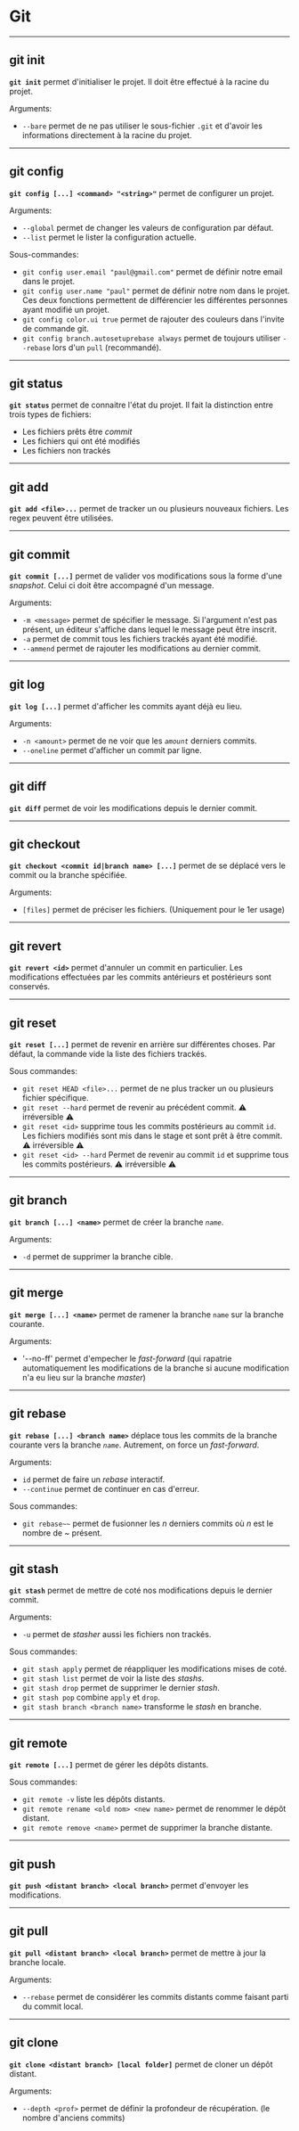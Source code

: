 # Git

---

## git init

**`git init`** permet d'initialiser le projet. Il doit être effectué à la racine du projet.

Arguments:

- `--bare` permet de ne pas utiliser le sous-fichier `.git` et d'avoir les informations directement à la racine du projet.

---

## git config

**`git config [...] <command> "<string>"`** permet de configurer un projet. 

Arguments:

- `--global` permet de changer les valeurs de configuration par défaut.
- `--list` permet le lister la configuration actuelle.

Sous-commandes:

- `git config user.email "paul@gmail.com"` permet de définir notre email dans le projet.
- `git config user.name "paul"` permet de définir notre nom dans le projet. Ces deux fonctions permettent de différencier les différentes personnes ayant modifié un projet.
- `git config color.ui true` permet de rajouter des couleurs dans l'invite de commande git.
- `git config branch.autosetuprebase always` permet de toujours utiliser `--rebase` lors d'un `pull` (recommandé).

---

## git status

**`git status`** permet de connaitre l'état du projet. Il fait la distinction entre trois types de fichiers:

- Les fichiers prêts être *commit*
- Les fichiers qui ont été modifiés
- Les fichiers non trackés

---

## git add

**`git add <file>...`** permet de tracker un ou plusieurs nouveaux fichiers. Les regex peuvent être utilisées.

---

## git commit

**`git commit [...]`** permet de valider vos modifications sous la forme d'une *snapshot*. Celui ci doit être accompagné d'un message. 

Arguments:

- `-m <message>` permet de spécifier le message. Si l'argument n'est pas présent, un éditeur s'affiche dans lequel le message peut être inscrit.
- `-a` permet de commit tous les fichiers trackés ayant été modifié.
- `--ammend` permet de rajouter les modifications au dernier commit.

---

## git log

**`git log [...]`** permet d'afficher les commits ayant déjà eu lieu.

Arguments:

- `-n <amount>` permet de ne voir que les *`amount`* derniers commits.
- `--oneline` permet d'afficher un commit par ligne.

---

## git diff

**`git diff`** permet de voir les modifications depuis le dernier commit.

---

## git checkout

**`git checkout <commit id|branch name> [...]`** permet de se déplacé vers le commit ou la branche spécifiée.

Arguments:

- `[files]` permet de préciser les fichiers. (Uniquement pour le 1er usage)

---

## git revert

**`git revert <id>`**  permet d'annuler un commit en particulier. Les modifications effectuées par les commits antérieurs et postérieurs sont conservés.

---

## git reset

**`git reset [...]`** permet de revenir en arrière sur différentes choses. Par défaut, la commande vide la liste des fichiers trackés.

Sous commandes:

- `git reset HEAD <file>...` permet de ne plus tracker un ou plusieurs fichier spécifique.
- `git reset --hard` permet de revenir au précédent commit. ⚠ irréversible ⚠
- `git reset <id>` supprime tous les commits postérieurs au commit `id`. Les fichiers modifiés sont mis dans le stage et sont prêt à être commit. ⚠ irréversible ⚠
- `git reset <id> --hard` Permet de revenir au commit `id` et supprime tous les commits postérieurs. ⚠ irréversible ⚠

---

## git branch

**`git branch [...] <name>`** permet de créer la branche *`name`*.

Arguments:

- `-d` permet de supprimer la branche cible.

---

## git merge

**`git merge [...] <name>`** permet de ramener la branche `name` sur la branche courante.

Arguments:

- '--no-ff' permet d'empecher le *fast-forward* (qui rapatrie automatiquement les modifications de la branche si aucune modification n'a eu lieu sur la branche *master*)

---

## git rebase

**`git rebase [...] <branch name>`** déplace tous les commits de la branche courante vers la branche *`name`*. Autrement, on force un *fast-forward*.

Arguments:

- `id` permet de faire un *rebase* interactif.
- `--continue` permet de continuer en cas d'erreur.

Sous commandes:

- `git rebase~~` permet de fusionner les *n* derniers commits où *n* est le nombre de *~* présent.

---

## git stash

**`git stash`** permet de mettre de coté nos modifications depuis le dernier commit.

Arguments:

- `-u` permet de *stasher* aussi les fichiers non trackés.

Sous commandes:

- `git stash apply` permet de réappliquer les modifications mises de coté.
- `git stash list` permet de voir la liste des *stashs*.
- `git stash drop` permet de supprimer le dernier *stash*.
- `git stash pop` combine `apply` et `drop`.
- `git stash branch <branch name>` transforme le *stash* en branche.

---

## git remote

**`git remote [...]`** permet de  gérer les dépôts distants.

Sous commandes:

- `git remote -v` liste les dépôts distants.
- `git remote rename <old nom> <new name>` permet de renommer le dépôt distant. 
- `git remote remove <name>` permet de supprimer la branche distante.

---

## git push

**`git push <distant branch> <local branch>`** permet d'envoyer les modifications.

---

## git pull

**`git pull <distant branch> <local branch>`** permet de mettre à jour la branche locale.

Arguments:

- `--rebase` permet de considérer les commits distants comme faisant parti du commit local.

---

## git clone

**`git clone <distant branch> [local folder]`** permet de cloner un dépôt distant.

Arguments:

- `--depth <prof>` permet de définir la profondeur de récupération. (le nombre d'anciens commits)

